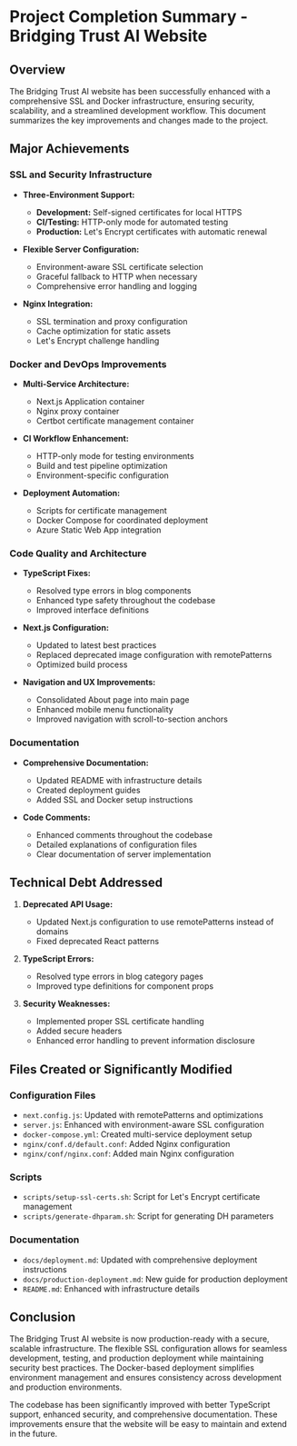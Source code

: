 # Project Completion Summary - Bridging Trust AI Website

## Overview

The Bridging Trust AI website has been successfully enhanced with a comprehensive SSL and Docker infrastructure, ensuring security, scalability, and a streamlined development workflow. This document summarizes the key improvements and changes made to the project.

## Major Achievements

### SSL and Security Infrastructure

- **Three-Environment Support:**
  - **Development:** Self-signed certificates for local HTTPS
  - **CI/Testing:** HTTP-only mode for automated testing
  - **Production:** Let's Encrypt certificates with automatic renewal

- **Flexible Server Configuration:**
  - Environment-aware SSL certificate selection
  - Graceful fallback to HTTP when necessary
  - Comprehensive error handling and logging

- **Nginx Integration:**
  - SSL termination and proxy configuration
  - Cache optimization for static assets
  - Let's Encrypt challenge handling

### Docker and DevOps Improvements

- **Multi-Service Architecture:**
  - Next.js Application container
  - Nginx proxy container
  - Certbot certificate management container

- **CI Workflow Enhancement:**
  - HTTP-only mode for testing environments
  - Build and test pipeline optimization
  - Environment-specific configuration

- **Deployment Automation:**
  - Scripts for certificate management
  - Docker Compose for coordinated deployment
  - Azure Static Web App integration

### Code Quality and Architecture

- **TypeScript Fixes:**
  - Resolved type errors in blog components
  - Enhanced type safety throughout the codebase
  - Improved interface definitions

- **Next.js Configuration:**
  - Updated to latest best practices
  - Replaced deprecated image configuration with remotePatterns
  - Optimized build process

- **Navigation and UX Improvements:**
  - Consolidated About page into main page
  - Enhanced mobile menu functionality
  - Improved navigation with scroll-to-section anchors

### Documentation

- **Comprehensive Documentation:**
  - Updated README with infrastructure details
  - Created deployment guides
  - Added SSL and Docker setup instructions

- **Code Comments:**
  - Enhanced comments throughout the codebase
  - Detailed explanations of configuration files
  - Clear documentation of server implementation

## Technical Debt Addressed

1. **Deprecated API Usage:**
   - Updated Next.js configuration to use remotePatterns instead of domains
   - Fixed deprecated React patterns

2. **TypeScript Errors:**
   - Resolved type errors in blog category pages
   - Improved type definitions for component props

3. **Security Weaknesses:**
   - Implemented proper SSL certificate handling
   - Added secure headers
   - Enhanced error handling to prevent information disclosure

## Files Created or Significantly Modified

### Configuration Files
- `next.config.js`: Updated with remotePatterns and optimizations
- `server.js`: Enhanced with environment-aware SSL configuration
- `docker-compose.yml`: Created multi-service deployment setup
- `nginx/conf.d/default.conf`: Added Nginx configuration
- `nginx/conf/nginx.conf`: Added main Nginx configuration

### Scripts
- `scripts/setup-ssl-certs.sh`: Script for Let's Encrypt certificate management
- `scripts/generate-dhparam.sh`: Script for generating DH parameters

### Documentation
- `docs/deployment.md`: Updated with comprehensive deployment instructions
- `docs/production-deployment.md`: New guide for production deployment
- `README.md`: Enhanced with infrastructure details

## Conclusion

The Bridging Trust AI website is now production-ready with a secure, scalable infrastructure. The flexible SSL configuration allows for seamless development, testing, and production deployment while maintaining security best practices. The Docker-based deployment simplifies environment management and ensures consistency across development and production environments.

The codebase has been significantly improved with better TypeScript support, enhanced security, and comprehensive documentation. These improvements ensure that the website will be easy to maintain and extend in the future. 